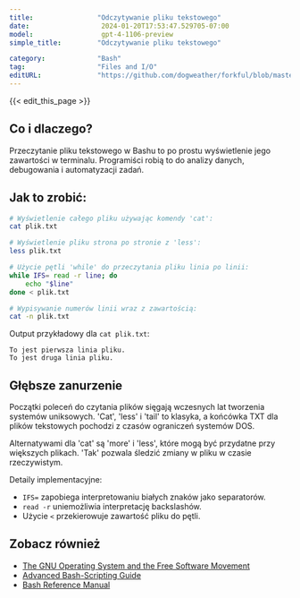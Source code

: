 ```yaml
---
title:                "Odczytywanie pliku tekstowego"
date:                  2024-01-20T17:53:47.529705-07:00
model:                 gpt-4-1106-preview
simple_title:         "Odczytywanie pliku tekstowego"

category:             "Bash"
tag:                  "Files and I/O"
editURL:              "https://github.com/dogweather/forkful/blob/master/content/pl/bash/reading-a-text-file.md"
---
```


{{< edit_this_page >}}

## Co i dlaczego?
Przeczytanie pliku tekstowego w Bashu to po prostu wyświetlenie jego zawartości w terminalu. Programiści robią to do analizy danych, debugowania i automatyzacji zadań.

## Jak to zrobić:
```Bash
# Wyświetlenie całego pliku używając komendy 'cat':
cat plik.txt

# Wyświetlenie pliku strona po stronie z 'less':
less plik.txt

# Użycie pętli 'while' do przeczytania pliku linia po linii:
while IFS= read -r line; do
    echo "$line"
done < plik.txt

# Wypisywanie numerów linii wraz z zawartością:
cat -n plik.txt
```

Output przykładowy dla `cat plik.txt`:
```
To jest pierwsza linia pliku.
To jest druga linia pliku.
```

## Głębsze zanurzenie
Początki poleceń do czytania plików sięgają wczesnych lat tworzenia systemów uniksowych. 'Cat', 'less' i 'tail' to klasyka, a końcówka TXT dla plików tekstowych pochodzi z czasów ograniczeń systemów DOS.

Alternatywami dla 'cat' są 'more' i 'less', które mogą być przydatne przy większych plikach. 'Tak' pozwala śledzić zmiany w pliku w czasie rzeczywistym.

Detaily implementacyjne:
- `IFS=` zapobiega interpretowaniu białych znaków jako separatorów.
- `read -r` uniemożliwia interpretację backslashów.
- Użycie `<` przekierowuje zawartość pliku do pętli.

## Zobacz również
- [The GNU Operating System and the Free Software Movement](https://www.gnu.org/)
- [Advanced Bash-Scripting Guide](https://tldp.org/LDP/abs/html/)
- [Bash Reference Manual](https://www.gnu.org/software/bash/manual/)
